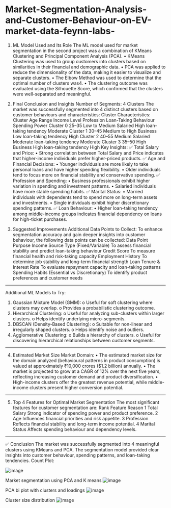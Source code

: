 # Market-Segmentation-Analysis-and-Customer-Behaviour-on-EV-market-data-feynn-labs-

1. ML Model Used and Its Role
The ML model used for market segmentation in the second project was a combination of KMeans Clustering and Principal Component Analysis (PCA).
  •	KMeans Clustering was used to group customers into clusters based on similarities in their financial and demographic data.
  •	PCA was applied to reduce the dimensionality of the data, making it easier to visualize and separate clusters.
  •	The Elbow Method was used to determine that the optimal number of clusters was4.
  •	The clustering outcome was evaluated using the Silhouette Score, which confirmed that the clusters were well-separated and meaningful.

2. Final Conclusion and Insights
Number of Segments: 4 Clusters
The market was successfully segmented into 4 distinct clusters based on customer behaviours and characteristics:
Cluster Characteristics:
  Cluster	Age Range	Income Level	Profession	Loan-Taking Behaviour	Spending Power
  Cluster 0	25–35	Low to Medium	Salaried	High loan-taking tendency	Moderate
  Cluster 1	30–45	Medium to High	Business	Low loan-taking tendency	High
  Cluster 2	40–55	Medium	Salaried	Moderate loan-taking tendency	Moderate
  Cluster 3	35–50	High	Business	High loan-taking tendency	High
Key Insights:
✅ Total Salary and Price:
•	Strong correlation between Total Salary and Price indicates that higher-income individuals prefer higher-priced products.
✅ Age and Financial Decisions:
•	Younger individuals are more likely to take personal loans and have higher spending flexibility.
•	Older individuals tend to focus more on financial stability and conservative spending.
✅ Profession and Spending:
•	Business professionals exhibit higher variation in spending and investment patterns.
•	Salaried individuals have more stable spending habits.
✅ Marital Status:
•	Married individuals with dependents tend to spend more on long-term assets and investments.
•	Single individuals exhibit higher discretionary spending patterns.
✅ Loan Behaviour:
•	Higher loan-taking tendency among middle-income groups indicates financial dependency on loans for high-ticket purchases.

3. Suggested Improvements
 Additional Data Points to Collect:
To enhance segmentation accuracy and gain deeper insights into customer behaviour, the following data points can be collected:
Data Point	Purpose
Income Source Type (Fixed/Variable)	To assess financial stability and predict loan-taking behaviour
Credit Score	To measure financial health and risk-taking capacity
Employment History	To determine job stability and long-term financial strength
Loan Tenure & Interest Rate	To evaluate repayment capacity and loan-taking patterns
Spending Habits (Essential vs Discretionary)	To identify product preferences and customer needs
________________________________________
Additional ML Models to Try:
1.	Gaussian Mixture Model (GMM):
  o	Useful for soft clustering where clusters may overlap.
  o	Provides a probabilistic clustering outcome.
2.	Hierarchical Clustering:
  o	Useful for analyzing sub-clusters within larger clusters.
  o	Helps identify underlying micro-segments.
3.	DBSCAN (Density-Based Clustering):
  o	Suitable for non-linear and irregularly shaped clusters.
  o	Helps identify noise and outliers.
4.	Agglomerative Clustering:
  o	Builds a hierarchy of clusters.
  o	Useful for discovering hierarchical relationships between customer segments.
________________________________________
4. Estimated Market Size
Market Domain:
  •	The estimated market size for the domain analyzed (behavioural patterns in product consumption) is valued at approximately ₹10,000 crores ($1.2 billion) annually.
  •	The market is projected to grow at a CAGR of 12% over the next five years, reflecting increasing customer demand and product diversification.
  •	High-income clusters offer the greatest revenue potential, while middle-income clusters present higher conversion potential.
________________________________________
5. Top 4 Features for Optimal Market Segmentation
The most significant features for customer segmentation are:
Rank	Feature	Reason
1	Total Salary	Strong indicator of spending power and product preference.
2	Age	Influences financial priorities and risk appetite.
3	Profession	Reflects financial stability and long-term income potential.
4	Marital Status	Affects spending behaviour and dependency levels.
________________________________________
✅ Conclusion
The market was successfully segmented into 4 meaningful clusters using KMeans and PCA. The segmentation model provided clear insights into customer behaviour, spending patterns, and loan-taking tendencies.
Count Plot:
 
![image](https://github.com/user-attachments/assets/99a940a5-2d6a-4b7f-8598-c82b0fff4817)

Market segmentation using PCA and K means
![image](https://github.com/user-attachments/assets/578a896d-e507-4e3c-a282-20cdd687540a)

 PCA bi plot with clusters and loadings
 ![image](https://github.com/user-attachments/assets/fc3e41fb-d695-419e-aa2a-07bb1b9f78e6)

Cluster size distribution
![image](https://github.com/user-attachments/assets/30d43fc2-e804-4e5a-ad2c-65111bed7260)



